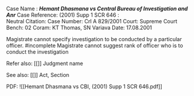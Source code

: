 Case Name : ***Hemant Dhasmana vs Central Bureau of Investigation and Anr***
Case Reference: (2001) Supp 1 SCR 646 :  
Neutral Citation:
Case Number: Crl A 829/2001
Court: Supreme Court
Bench: 02
Coram: KT Thomas, SN Variava
Date: 17.08.2001

Magistrate cannot specify investigation to be conducted by a particular officer. #incomplete 
	Magistrate cannot suggest rank of officer who is to conduct the investigation 

Refer also:
[[]]
Judgment name

See also:
[[]] 
Act, Section

PDF:
![[Hemant Dhasmana vs CBI, (2001) Supp 1 SCR 646.pdf]]